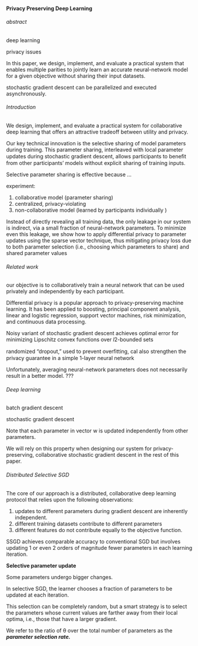 #### **Privacy Preserving Deep Learning**

###### abstract

deep learning

privacy issues

In this paper, we design, implement, and evaluate a practical system that enables multiple parities to jointly learn an accurate neural-network model for a given objective without sharing their input datasets.

stochastic gradient descent can be parallelized and executed asynchronously.



###### Introduction

We design, implement, and evaluate a practical system for collaborative deep learning that offers an attractive tradeoff between utility and privacy.

Our key technical innovation is the selective sharing of model parameters during training. This parameter sharing, interleaved with local parameter updates during stochastic gradient descent, allows participants to beneﬁt from other participants’ models without explicit sharing of training inputs. 

Selective parameter sharing is effective because ...

experiment:  

1. collaborative model (parameter sharing) 
2. centralized, privacy-violating
3. non-collaborative model (learned by participants individually )

Instead of directly revealing all training data, the only leakage in our system is indirect, via a small fraction of neural-network parameters. To minimize even this leakage, we show how to apply differential privacy to parameter updates using the sparse vector technique, thus mitigating privacy loss due to both parameter selection (i.e., choosing which parameters to share) and shared parameter values



###### Related work

 our objective is to collaboratively train a neural network that can be used privately and independently by each participant.

Differential privacy is a popular approach to privacy-preserving machine learning. It has been applied to boosting, principal component analysis, linear and logistic regression, support vector machines, risk minimization, and continuous data processing. 

Noisy variant of stochastic gradient descent achieves optimal error for minimizing Lipschitz convex functions over $l$2-bounded sets 

randomized “dropout,” used to prevent overﬁtting, cal also strengthen the privacy guarantee in a simple 1-layer neural network

Unfortunately, averaging neural-network parameters does not necessarily result in a better model.  ???



###### Deep learning

batch gradient descent

stochastic gradient descent

Note that each parameter in vector w is updated independently from other parameters.

We will rely on this property when designing our system for privacy-preserving, collaborative stochastic gradient descent in the rest of this paper. 



###### Distributed Selective SGD

The core of our approach is a distributed, collaborative deep learning protocol that relies upon the following observations: 

1. updates to different parameters during gradient descent are inherently independent.
2. different training datasets contribute to different parameters
3. different features do not contribute equally to the objective function. 

SSGD achieves comparable accuracy to conventional SGD but involves updating 1 or even 2 orders of magnitude fewer parameters in each learning iteration. 



**Selective parameter update**

Some parameters undergo bigger changes.

In selective SGD, the learner chooses a fraction of parameters to be updated at each iteration. 

This selection can be completely random, but a smart strategy is to select the parameters whose current values are farther away from their local optima, i.e., those that have a larger gradient. 

We refer to the ratio of θ over the total number of parameters as the ***parameter selection rate.*** 

